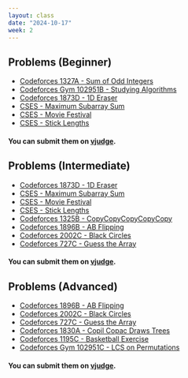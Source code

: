 ```yaml
---
layout: class
date: "2024-10-17"
week: 2
---
```


## Problems (Beginner)
<div class="ybox" markdown="1">

- [Codeforces 1327A - Sum of Odd Integers](https://codeforces.com/contest/1327/problem/A)
- [Codeforces Gym 102951B - Studying Algorithms](https://codeforces.com/gym/102951/problem/B)
- [Codeforces 1873D - 1D Eraser](https://codeforces.com/problemset/problem/1873/D)
- [CSES - Maximum Subarray Sum](https://cses.fi/problemset/task/1643)
- [CSES - Movie Festival](https://cses.fi/problemset/task/1629)
- [CSES - Stick Lengths](https://cses.fi/problemset/task/1074)
#### You can submit them on [vjudge](https://vjudge.net/contest/664565).
</div>

## Problems (Intermediate)
<div class="ybox" markdown="1">

- [Codeforces 1873D - 1D Eraser](https://codeforces.com/problemset/problem/1873/D)
- [CSES - Maximum Subarray Sum](https://cses.fi/problemset/task/1643)
- [CSES - Movie Festival](https://cses.fi/problemset/task/1629)
- [CSES - Stick Lengths](https://cses.fi/problemset/task/1074)
- [Codeforces 1325B - CopyCopyCopyCopyCopy](https://codeforces.com/problemset/problem/1325/B)
- [Codeforces 1896B - AB Flipping](https://codeforces.com/problemset/problem/1896/B)
- [Codeforces 2002C - Black Circles](https://codeforces.com/problemset/problem/2002/C)
- [Codeforces 727C - Guess the Array](https://codeforces.com/problemset/problem/727/C)
#### You can submit them on [vjudge](https://vjudge.net/contest/664564).
</div>

## Problems (Advanced)
<div class="ybox" markdown="1">

- [Codeforces 1896B - AB Flipping](https://codeforces.com/problemset/problem/1896/B)
- [Codeforces 2002C - Black Circles](https://codeforces.com/problemset/problem/2002/C)
- [Codeforces 727C - Guess the Array](https://codeforces.com/problemset/problem/727/C)
- [Codeforces 1830A - Copil Copac Draws Trees](https://codeforces.com/problemset/problem/1830/A)
- [Codeforces 1195C - Basketball Exercise](https://codeforces.com/problemset/problem/1195/C)
- [Codeforces Gym 102951C - LCS on Permutations](https://codeforces.com/gym/102951/problem/C)
#### You can submit them on [vjudge](https://vjudge.net/contest/664563).
</div>

